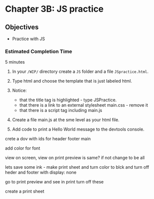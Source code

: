 # Chapter 3B: JS practice

## Objectives
* Practice with JS

### Estimated Completion Time 
5 minutes
 
1. In your `/WIP/` directory create a `JS` folder and a file `JSpractice.html`. 

1. Type html and choose the template that is just labeled html.

1. Notice:
    * that the title tag is highlighted - type JSPractice.
    * that there is a link to an external stylesheet main.css - remove it
    * that there is a script tag including main.js

1. Create a file main.js at the sme level as your html file.

1. Add code to print a Hello World message to the devtools console.

crete a dov with ids for header footer main

add color for font

view on screen, view on print preview is same?
if not change to be all

lets save some ink - make print sheet and turn color to blck and turn off heder and footer with display: none

go to print preview and see in print turn off these

create a print sheet
